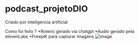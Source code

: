 # podcast_projetoDIO
Criado por inteligencia artificial

Como foi feito ?
*Roteiro gerado via chatgpt
*Audio gerado pela elevenLabs
*FreepiK para capturar imagens
![image](https://github.com/user-attachments/assets/8fea555a-c67f-4e5e-9be1-2c4fc39a6de2)
